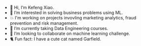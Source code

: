 - 👋 Hi, I’m Kefeng Xiao.
- 👀 I’m interested in solving business problems using ML.
- 💥 I'm working on projects invovling marketing analytics, fraud prevention and risk management.
- 🌱 I’m currently taking Data Engineering courses. 
- 💞️ I’m looking to collaborate on machine learning challenge. 
- 🐈 Fun fact: I have a cute cat named Garfield.

